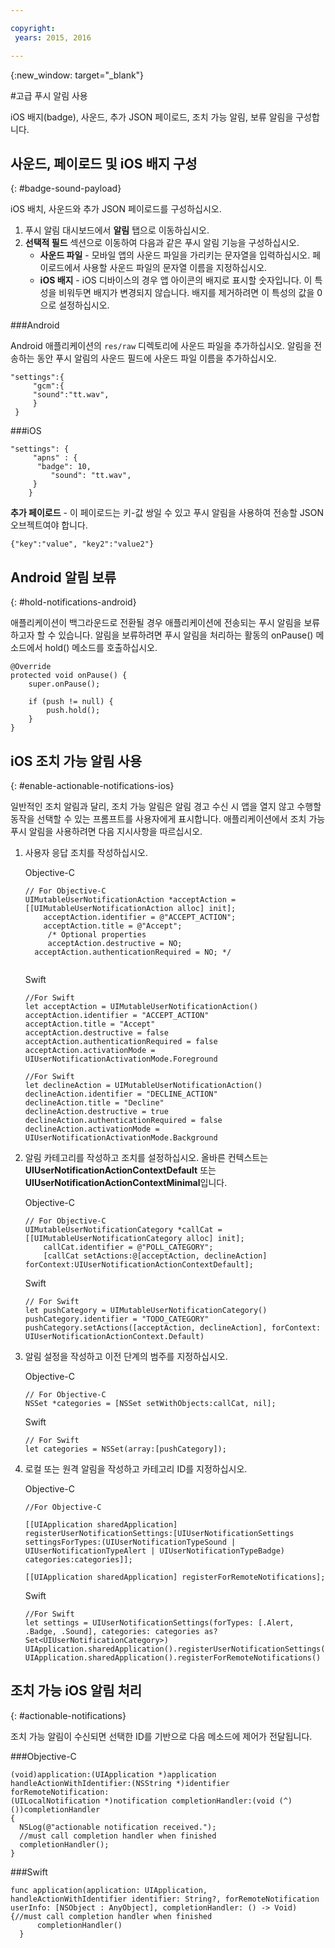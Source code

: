 ```yaml
---

copyright:
 years: 2015, 2016

---
```


{:new_window: target="_blank"}


#고급 푸시 알림 사용

iOS 배지(badge), 사운드, 추가 JSON 페이로드, 조치 가능 알림, 보류 알림을 구성합니다. 

## 사운드, 페이로드 및 iOS 배지 구성
{: #badge-sound-payload}

iOS 배치, 사운드와 추가 JSON 페이로드를 구성하십시오. 

1. 푸시 알림 대시보드에서 **알림** 탭으로 이동하십시오. 
2. **선택적 필드** 섹션으로 이동하여 다음과 같은 푸시 알림 기능을 구성하십시오.  
	- **사운드 파일** - 모바일 앱의 사운드 파일을 가리키는 문자열을 입력하십시오. 페이로드에서 사용할 사운드 파일의 문자열 이름을 지정하십시오. 
	- **iOS 배지** - iOS 디바이스의 경우 앱 아이콘의 배지로 표시할 숫자입니다. 이 특성을 비워두면 배지가 변경되지 않습니다. 배지를 제거하려면 이 특성의 값을 0으로 설정하십시오. 
	
	


###Android

Android 애플리케이션의 `res/raw` 디렉토리에 사운드 파일을 추가하십시오. 알림을 전송하는 동안 푸시 알림의 사운드 필드에 사운드 파일 이름을 추가하십시오. 

```
"settings":{
     "gcm":{
     "sound":"tt.wav",
	 }
 }  
```
	
	
###iOS

```
"settings": {
     "apns" : {
      "badge": 10,
	     "sound": "tt.wav",
	 }
	}
``` 		
**추가 페이로드** - 이 페이로드는 키-값 쌍일 수 있고 푸시 알림을 사용하여 전송할 JSON 오브젝트여야 합니다.

```
{"key":"value", "key2":"value2"}
```


## Android 알림 보류 
{: #hold-notifications-android}

애플리케이션이 백그라운드로 전환될 경우 애플리케이션에 전송되는 푸시 알림을 보류하고자 할 수 있습니다. 알림을 보류하려면 푸시 알림을 처리하는 활동의 onPause() 메소드에서 hold() 메소드를 호출하십시오. 

```
@Override
protected void onPause() {
    super.onPause();

    if (push != null) {
        push.hold();
    }
} 
```

## iOS 조치 가능 알림 사용  
{: #enable-actionable-notifications-ios}

일반적인 조치 알림과 달리, 조치 가능 알림은 알림 경고 수신 시 앱을 열지 않고 수행할 동작을 선택할 수 있는 프롬프트를 사용자에게 표시합니다. 애플리케이션에서 조치 가능 푸시 알림을 사용하려면 다음 지시사항을 따르십시오. 

1. 사용자 응답 조치를 작성하십시오. 

   Objective-C

	```
	// For Objective-C
	UIMutableUserNotificationAction *acceptAction = [[UIMutableUserNotificationAction alloc] init];
	    acceptAction.identifier = @"ACCEPT_ACTION";
	    acceptAction.title = @"Accept";
	     /* Optional properties
	     acceptAction.destructive = NO;
	  acceptAction.authenticationRequired = NO; */
	  
	 ```
   Swift

	```
	//For Swift
	let acceptAction = UIMutableUserNotificationAction()
	acceptAction.identifier = "ACCEPT_ACTION"
	acceptAction.title = "Accept"
	acceptAction.destructive = false
	acceptAction.authenticationRequired = false
	acceptAction.activationMode = UIUserNotificationActivationMode.Foreground
	```
	
	```
	//For Swift
	let declineAction = UIMutableUserNotificationAction()
	declineAction.identifier = "DECLINE_ACTION"
	declineAction.title = "Decline"
	declineAction.destructive = true
	declineAction.authenticationRequired = false
	declineAction.activationMode = UIUserNotificationActivationMode.Background
	```

2. 알림 카테고리를 작성하고 조치를 설정하십시오. 올바른 컨텍스트는 **UIUserNotificationActionContextDefault** 또는 **UIUserNotificationActionContextMinimal**입니다.

	Objective-C

	```
	// For Objective-C
	UIMutableUserNotificationCategory *callCat = [[UIMutableUserNotificationCategory alloc] init];
	    callCat.identifier = @"POLL_CATEGORY";
	    [callCat setActions:@[acceptAction, declineAction] forContext:UIUserNotificationActionContextDefault];
	```    

	Swift

	```
	// For Swift
	let pushCategory = UIMutableUserNotificationCategory()
	pushCategory.identifier = "TODO_CATEGORY"
	pushCategory.setActions([acceptAction, declineAction], forContext: UIUserNotificationActionContext.Default)
	```

1. 알림 설정을 작성하고 이전 단계의 범주를 지정하십시오. 

	Objective-C

	```
	// For Objective-C
	NSSet *categories = [NSSet setWithObjects:callCat, nil];
	```

	Swift

	```
	// For Swift
	let categories = NSSet(array:[pushCategory]);
	```

1. 로컬 또는 원격 알림을 작성하고 카테고리 ID를 지정하십시오. 

	Objective-C

	```
	//For Objective-C

	[[UIApplication sharedApplication] registerUserNotificationSettings:[UIUserNotificationSettings settingsForTypes:(UIUserNotificationTypeSound | UIUserNotificationTypeAlert | UIUserNotificationTypeBadge) categories:categories]];

	[[UIApplication sharedApplication] registerForRemoteNotifications];
	```

	Swift

	```
	//For Swift
	let settings = UIUserNotificationSettings(forTypes: [.Alert, .Badge, .Sound], categories: categories as? Set<UIUserNotificationCategory>)
    UIApplication.sharedApplication().registerUserNotificationSettings(settings)
    UIApplication.sharedApplication().registerForRemoteNotifications() 
	```
	
## 조치 가능 iOS 알림 처리  
{: #actionable-notifications}

조치 가능 알림이 수신되면 선택한 ID를 기반으로 다음 메소드에 제어가 전달됩니다. 

###Objective-C

```
(void)application:(UIApplication *)application handleActionWithIdentifier:(NSString *)identifier forRemoteNotification:
(UILocalNotification *)notification completionHandler:(void (^)())completionHandler
{
  NSLog(@"actionable notification received.");
  //must call completion handler when finished
  completionHandler();
}
```

###Swift
 
```
func application(application: UIApplication, handleActionWithIdentifier identifier: String?, forRemoteNotification userInfo: [NSObject : AnyObject], completionHandler: () -> Void) {//must call completion handler when finished
      completionHandler()
  }
```    
    
